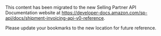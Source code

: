 This content has been migrated to the new Selling Partner API Documentation website at https://developer-docs.amazon.com/sp-api/docs/shipment-invoicing-api-v0-reference.

Please update your bookmarks to the new location for future reference.

